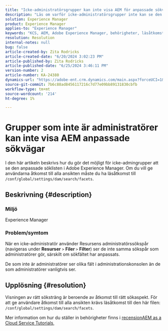 ```yaml
---
title: "Icke-administratörsgrupper kan inte visa AEM för anpassade sökvägar"
description: "Läs om varför icke-administratörsgrupper inte kan se den anpassade söklisten i Adobe Experience Manager."
solution: Experience Manager
product: Experience Manager
applies-to: "Experience Manager"
keywords: "KCS, AEM, Adobe Experience Manager, behörigheter, läsåtkomst, användargrupp, sökfaktorer, administrativa uppgifter, åtkomst till AEM, metadata, anpassad sökfunktion, icke-administratörsanvändare, resursadministratörens sökfunktion, sökning, filter"
resolution: Resolution
internal-notes: null
bug: false
article-created-by: Zita Rodricks
article-created-date: "6/20/2024 3:02:23 PM"
article-published-by: Zita Rodricks
article-published-date: "6/25/2024 3:46:11 PM"
version-number: 2
article-number: KA-24380
dynamics-url: "https://adobe-ent.crm.dynamics.com/main.aspx?forceUCI=1&pagetype=entityrecord&etn=knowledgearticle&id=7fa01516-162f-ef11-840a-0022480aed6f"
source-git-commit: 7b6c88ad8456117216c7d77e09bb89131830cbfb
workflow-type: tm+mt
source-wordcount: '214'
ht-degree: 1%

---
```


# Grupper som inte är administratörer kan inte visa AEM anpassade sökvägar


I den här artikeln beskrivs hur du gör det möjligt för icke-admingrupper att se den anpassade söklisten i Adobe Experience Manager. Om du vill ge användarna åtkomst till alla ansikten måste du ha läsåtkomst till `/conf/global/settings/dam/search/facets`.

## Beskrivning {#description}


### Miljö

Experience Manager

### Problem/symtom

När en icke-administratör använder Resursens administratörssökspår (navigeras under <b>Resurser</b> `>` <b> Filer </b>`>` <b> Filter</b>) ser de inte samma sökspår som administratörer gör, särskilt om sökfältet har anpassats.

De som inte är administratörer ser olika fält i administrationskonsolen än de som administratörer vanligtvis ser.


## Upplösning {#resolution}


Visningen av rätt söksträng är beroende av åtkomst till rätt sökaspekt. För att ge användare åtkomst till alla ansikten krävs läsåtkomst till den här filen: `/conf/global/settings/dam/search/facets`.

Mer information om hur du ställer in behörigheter finns i [recension](https://experienceleague.adobe.com/en/docs/experience-manager-learn/cloud-service/accessing/overview)[AEM as a Cloud Service Tutorials,](https://experienceleague.adobe.com/en/docs/experience-manager-learn/cloud-service/accessing/overview)
